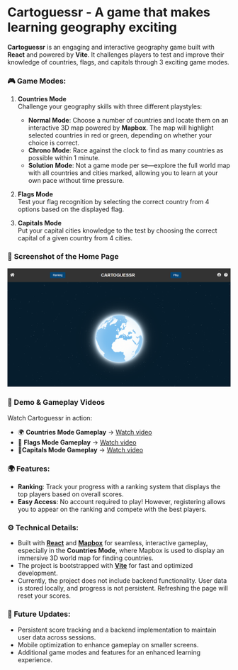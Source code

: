 # **Cartoguessr -  A game that makes learning geography exciting**

**Cartoguessr** is an engaging and interactive geography game built with **React** and powered by **Vite**. It challenges players to test and improve their knowledge of countries, flags, and capitals through 3 exciting game modes.

### 🎮 Game Modes:
1. **Countries Mode**  
    Challenge your geography skills with three different playstyles:
   - **Normal Mode**: Choose a number of countries and locate them on an interactive 3D map powered by **Mapbox**. The map will highlight selected countries in red or green, depending on whether your choice is correct.
   - **Chrono Mode**: Race against the clock to find as many countries as possible within 1 minute.
   - **Solution Mode**: Not a game mode per se—explore the full world map with all countries and cities marked, allowing you to learn at your own pace without time pressure.
  
2. **Flags Mode**  
   Test your flag recognition by selecting the correct country from 4 options based on the displayed flag.
   
3. **Capitals Mode**  
   Put your capital cities knowledge to the test by choosing the correct capital of a given country from 4 cities.
   
### 📸 **Screenshot of the Home Page**
![HomePage](/public/images/homePage.png)

### 🎥 Demo & Gameplay Videos  
Watch Cartoguessr in action:  
- 🌍 **Countries Mode Gameplay** → [Watch video](https://youtu.be/2vSS-8V0f98)  
- 🚩 **Flags Mode Gameplay** → [Watch video](https://youtu.be/b0iYavbt3Zc)
- 🗼**Capitals Mode Gameplay** → [Watch video](https://youtu.be/_-a3KplzaCg)

### 🌍 Features:
- **Ranking**: Track your progress with a ranking system that displays the top players based on overall scores.  
- **Easy Access**: No account required to play! However, registering allows you to appear on the ranking and compete with the best players.
  
### ⚙️ Technical Details:
- Built with **[React](https://es.react.dev/)** and **[Mapbox](https://www.mapbox.com/)**  for seamless, interactive gameplay, especially in the **Countries Mode**, where Mapbox is used to display an immersive 3D world map for finding countries.
- The project is bootstrapped with **[Vite](https://vite.dev/)** for fast and optimized development.
- Currently, the project does not include backend functionality. User data is stored locally, and progress is not persistent. Refreshing the page will reset your scores.

### 🚀 Future Updates:
- Persistent score tracking and a backend implementation to maintain user data across sessions.
- Mobile optimization to enhance gameplay on smaller screens.
- Additional game modes and features for an enhanced learning experience.
